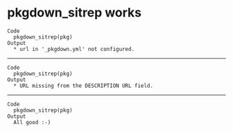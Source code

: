 # pkgdown_sitrep works

    Code
      pkgdown_sitrep(pkg)
    Output
      * url in '_pkgdown.yml' not configured.

---

    Code
      pkgdown_sitrep(pkg)
    Output
      * URL missing from the DESCRIPTION URL field.

---

    Code
      pkgdown_sitrep(pkg)
    Output
      All good :-)

